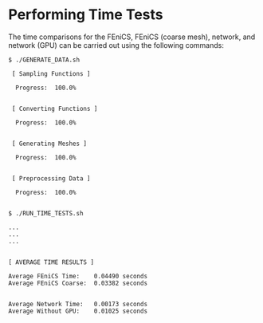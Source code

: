 # Performing Time Tests

The time comparisons for the FEniCS, FEniCS (coarse mesh), network, and network (GPU) can be carried out using the following commands:

```console
$ ./GENERATE_DATA.sh

 [ Sampling Functions ]

  Progress:  100.0%


 [ Converting Functions ]
 
  Progress:  100.0%


 [ Generating Meshes ]

  Progress:  100.0%


 [ Preprocessing Data ]
 
  Progress:  100.0%


$ ./RUN_TIME_TESTS.sh

...
...
...


[ AVERAGE TIME RESULTS ]

Average FEniCS Time:    0.04490 seconds
Average FEniCS Coarse:  0.03382 seconds


Average Network Time:   0.00173 seconds
Average Without GPU:    0.01025 seconds


```
